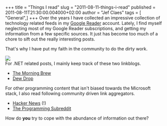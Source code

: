 +++
title = "Things I read"
slug = "2011-08-11-things-i-read"
published = 2011-08-11T21:30:00.004000+02:00
author = "Jef Claes"
tags = [ "General",]
+++
Over the years I have collected an impressive collection of technology
related feeds in my [Google Reader](http://google.com/reader/) account.
Lately, I find myself neglecting most of my Google Reader subscriptions,
and getting my information from a few specific sources. It just has
become too much of a chore to sift out the really interesting posts.  
  
That's why I have put my faith in the community to do the dirty work.  
  
[![](../images/thumbnails/2011-08-11-things-i-read-gullgraver_1850_california.jpg)](../images/2011-08-11-things-i-read-gullgraver_1850_california.jpg)  
For .NET related posts, I mainly keep track of these two linkblogs.

-   [The Morning Brew](http://blog.cwa.me.uk/)
-   [Dew Drop](http://www.alvinashcraft.com/)

For other programming content that isn't biased towards the Microsoft
stack, I also read following community driven link aggregators.

-   [Hacker News](http://news.ycombinator.com/) (!)
-   [The Programming Subreddit](http://www.reddit.com/r/programming)

How do <span style="font-weight:bold;">you</span> try to cope with the
abundance of information out there?
